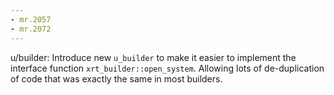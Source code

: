 ```yaml
---
- mr.2057
- mr.2072
---
```


u/builder: Introduce new `u_builder` to make it easier to implement the
interface function `xrt_builder::open_system`. Allowing lots of de-duplication
of code that was exactly the same in most builders.
